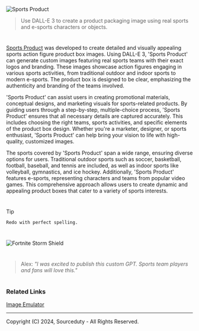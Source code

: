 ![Sports Product](https://github.com/sourceduty/Sports_Product/assets/123030236/3a200bb3-6258-4dfc-8be5-b4a389a150b9)

> Use DALL-E 3 to create a product packaging image using real sports and e-sports characters or objects.

#

[Sports Product](https://chatgpt.com/g/g-STDqdMMgQ-sports-product) was developed to create detailed and visually appealing sports action figure product box images. Using DALL-E 3, 'Sports Product' can generate custom images featuring real sports teams with their exact logos and branding. These images showcase action figures engaging in various sports activities, from traditional outdoor and indoor sports to modern e-sports. The product box is designed to be clear, emphasizing the authenticity and branding of the teams involved.

'Sports Product' can assist users in creating promotional materials, conceptual designs, and marketing visuals for sports-related products. By guiding users through a step-by-step, multiple-choice process, 'Sports Product' ensures that all necessary details are captured accurately. This includes choosing the right teams, sports activities, and specific elements of the product box design. Whether you're a marketer, designer, or sports enthusiast, 'Sports Product' can help bring your vision to life with high-quality, customized images.

The sports covered by 'Sports Product' span a wide range, ensuring diverse options for users. Traditional outdoor sports such as soccer, basketball, football, baseball, and tennis are included, as well as indoor sports like volleyball, gymnastics, and ice hockey. Additionally, 'Sports Product' features e-sports, representing characters and teams from popular video games. This comprehensive approach allows users to create dynamic and appealing product boxes that cater to a variety of sports interests.

#

> [!TIP]
> ```
> Redo with perfect spelling.
> ```

#

![Fortnite Storm Shield](https://github.com/sourceduty/Sports_Product/assets/123030236/265285ea-d612-4c58-a30b-ee69a9aa9d80)

#

> Alex: *"I was excited to publish this custom GPT. Sports team players and fans will love this."*

#
### Related Links

[Image Emulator](https://chat.openai.com/g/g-RF3VlAjnL-image-emulator)

***
Copyright (C) 2024, Sourceduty - All Rights Reserved.
